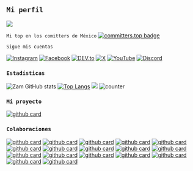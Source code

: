 ## `Mi perfil`

<a href="https://github.com/AzamiJs"><img src="https://cardivo.vercel.app/api?name=Zam&description=Hola+Soy+Zam.+Creador+de+CuriosityBot.&image=https://telegra.ph/file/564ace770182210b144fb.jpg/revision/latest?cb=20200606024545&usqp=CAU&usqp=CAU&backgroundColor=%23ecf0f1&instagram=zam._.bl&whatsapp=Azami_YT&pattern=leaf&colorPattern=%23eaeaea" /><a>

`Mi top en los comitters de México`
[![committers.top badge](https://user-badge.committers.top/mexico/AzamiJs.svg)](https://user-badge.committers.top/mexico/AzamiJs)

`Sigue mis cuentas`

<a href="https://www.instagram.com/zam._.bl" target="_blank"><img src="https://img.shields.io/badge/Instagram-%23E4405F.svg?&style=flat-square&logo=instagram&logoColor=white" alt="Instagram"></a>
<a href="https://www.facebook.com/zammjs" target="_blank"><img src="https://img.shields.io/badge/Facebook-%231877F2.svg?&style=flat-square&logo=facebook&logoColor=white" alt="Facebook"></a>
<a href="https://dev.to/azamijs" target="_blank"><img src="https://img.shields.io/badge/DEV-%230A0A0A.svg?&style=flat-square&logo=DEV.to&logoColor=white" alt="DEV.to"></a>
<a href="https://x.com/Sharli_Zam" target="_blank"><img src="https://img.shields.io/twitter/url?url=https%3A%2F%2Fimg.shields.io%2Ftwitter%2Ffollow%2FSharli_Zam&style=flat-square&logo=x&logoColor=white" alt="X"></a>
[![YouTube](https://img.shields.io/badge/YouTube-%23FF0000.svg?logo=YouTube&logoColor=white)](https://youtube.com/@Zam_C)
[![Discord](https://img.shields.io/badge/Discord-%237289DA.svg?logo=discord&logoColor=white)](https://discord.gg/https://discord.gg/azamijs) 
   
### `Estadísticas`

![Zam GitHub stats](https://github-readme-stats.vercel.app/api?username=azamijs\&rank_icon=github&theme=algolia&locale=es)
[![Top Langs](https://github-readme-stats.vercel.app/api/top-langs/?username=AzamiJs&theme=algolia&locale=es)](https://github.com/AzamiJs)
![](https://github-contributor-stats.vercel.app/api?username=AzamiJs&limit=5&theme=algolia&combine_all_yearly_contributions=true&locale=es)
![counter](https://komarev.com/ghpvc/?username=AzamiJs&style=flat-square&theme=algolia&locale=es)
</a>

### `Mi proyecto`

<a href="https://github.com/AzamiJs/CuriosityBot-MD">![github card](https://github-readme-stats.vercel.app/api/pin/?username=AzamiJs&repo=CuriosityBot-MD&theme=algolia&locale=es)</a>

### `Colaboraciones`

<a href="https://github.com/GataNina-Li/GataBot-MD">![github card](https://github-readme-stats.vercel.app/api/pin/?username=GataNina-Li&repo=GataBot-MD&theme=react&locale=es)</a>
<a href="https://github.com/elrebelde21/The-LoliBot-MD">![github card](https://github-readme-stats.vercel.app/api/pin/?username=elrebelde21&repo=The-LoliBot-MD&theme=algolia&locale=es)</a>
<a href="https://github.com/GataNina-Li/GataBotLite-MD">![github card](https://github-readme-stats.vercel.app/api/pin/?username=GataNina-Li&repo=GataBotLite-MD&theme=react&locale=es)</a>
<a href="https://github.com/BrunoSobrino/TheMystic-Bot-MD">![github card](https://github-readme-stats.vercel.app/api/pin/?username=BrunoSobrino&repo=TheMystic-Bot-MD&theme=algolia&locale=es)</a>
<a href="https://github.com/elrebelde21/NovaBot-MD">![github card](https://github-readme-stats.vercel.app/api/pin/?username=elrebelde21&repo=NovaBot-MD&theme=react&locale=es)</a>
<a href="https://github.com/OfcDiego/LuffyBot-MD">![github card](https://github-readme-stats.vercel.app/api/pin/?username=OfcDiego&repo=LuffyBot-MD&theme=algolia&locale=es)</a>
<a href="https://github.com/HACHEJOTA/HachikoBot-MD">![github card](https://github-readme-stats.vercel.app/api/pin/?username=HACHEJOTA&repo=HachikoBot-MD&theme=react&locale=es)</a>
<a href="https://github.com/Jxtxn17/BaileyBot-MD">![github card](https://github-readme-stats.vercel.app/api/pin/?username=Jxtxn17&repo=BaileyBot-MD&theme=algolia&locale=es)</a>
<a href="https://github.com/EnderJs-CreatorGL/LOBO-BOT-Lite">![github card](https://github-readme-stats.vercel.app/api/pin/?username=EnderJs-CreatorGL&repo=LOBO-BOT-Lite&theme=react&locale=es)</a>
<a href="https://github.com/KatashiFukushima/KatashiBot-MD">![github card](https://github-readme-stats.vercel.app/api/pin/?username=KatashiFukushima&repo=KatashiBot-MD&theme=algolia&locale=es)</a>
<a href="https://github.com/Edwardofc/ATRO-BOT-MD">![github card](https://github-readme-stats.vercel.app/api/pin/?username=Edwardofc&repo=ATRO-BOT-MD&theme=react&locale=es)</a>
<a href="https://github.com/Diego-YL-177/YoshikoBot-MD">![github card](https://github-readme-stats.vercel.app/api/pin/?username=Diego-YL-177&repo=YoshikoBot-MD&theme=algolia&locale=es)</a>
<a href="https://github.com/MoonContentCreator/BixbyBot-Md">![github card](https://github-readme-stats.vercel.app/api/pin/?username=MoonContentCreator&repo=BixbyBot-Md&theme=react&locale=es)</a>
<a href="https://github.com/WilsonOFC/MylingBot-MD">![github card](https://github-readme-stats.vercel.app/api/pin/?username=WilsonOFC&repo=MylingBot-MD&theme=algolia&locale=es)</a>
<a href="https://github.com/DanielDiod/DokiBot">![github card](https://github-readme-stats.vercel.app/api/pin/?username=DanielDiod&repo=DokiBot&theme=react&locale=es)</a>
<a href="https://github.com/elrebelde21/InfinityBot-MD">![github card](https://github-readme-stats.vercel.app/api/pin/?username=elrebelde21&repo=InfinityBot-MD&theme=algolia&locale=es)</a>
<a href="https://github.com/GataNina-Li/YartexBot-MD">![github card](https://github-readme-stats.vercel.app/api/pin/?username=GataNina-Li&repo=YartexBot-MD&theme=react&locale=es)</a>

